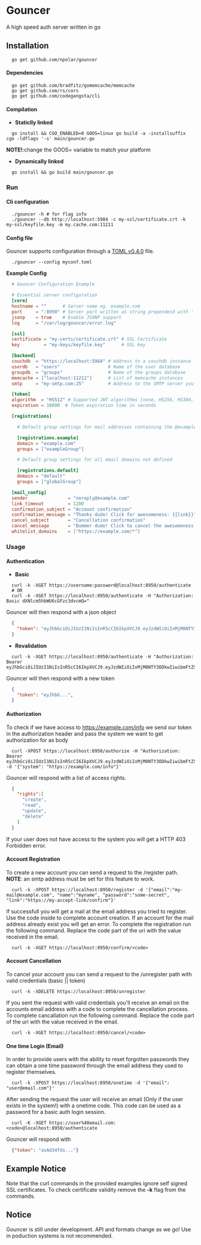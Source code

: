 # Gouncer

A high speed auth server written in go

## Installation

```shell
  go get github.com/npolar/gouncer
```

#### Dependencies

```shell
  go get github.com/bradfitz/gomemcache/memcache
  go get github.com/rs/cors
  go get github.com/codegangsta/cli
```

#### Compilation

- **Staticlly linked**

```shell
  go install && CGO_ENABLED=0 GOOS=linux go build -a -installsuffix cgo -ldflags '-s' main/gouncer.go
```
**NOTE!**:change the GOOS= variable to match your platform

- **Dynamically linked**

```shell
  go install && go build main/gouncer.go
```

### Run

#### Cli configuration
```shell
  ./gouncer -h # for flag info
  ./gouncer --db http://localhost:5984 -c my-ssl/certificate.crt -k my-ssl/keyfile.key -m my.cache.com:11211
```

#### Config file
Gouncer supports configuration through a [TOML v0.4.0](https://github.com/toml-lang/toml/blob/master/versions/en/toml-v0.4.0.md) file.
```shell
  ./gouncer --config myconf.toml
```

**Example Config**

```toml
  # Gouncer Configuration Example

  # Essential server configuration
  [core]
  hostname = ""      # Server name eg. example.com
  port     = ":8950" # Server port written as string prependend with ':'
  jsonp    = true    # Enable JSONP support
  log      = "/var/log/gouncer/error.log"

  [ssl]
  certificate = "my-certs/certificate.crt" # SSL Certificate
  key         = "my-keys/keyfile.key"      # SSL key

  [backend]
  couchdb  = "https://localhost:5984" # Address to a couchdb instance
  userdb   = "users"                  # Name of the user database
  groupdb  = "groups"                 # Name of the groups database
  memcache = ["localhost:11211"]      # List of memcache instances
  smtp     = "my-smtp.com:25"         # Address to the SMTP server you want to use to send notifications

  [token]
  algorithm  = "HS512" # Supported JWT algorithms [none, HS256, HS384, HS512]
  expiration = 10800  # Token expiration time in seconds

  [registrations]

    # Default group settings for mail addresses containing the @example.com domain

    [registrations.example]
    domain = "example.com"
    groups = ["exampleGroup"]

    # Default group settings for all email domains not defined

    [registrations.default]
    domain = "default"
    groups = ["globalGroup"]

  [mail_config]
  sender               = "noreply@example.com"                                    # Email address to use when sending notifications
  link_timeout         = 1200                                                     # Time a confirmation link will stay active
  confirmation_subject = "Account confirmation"                                   # Confirmation mail subject
  confirmation_message = "Thanks dude! Click for awesomeness: {{link}}"           # Confirmation mail message. Use the {{link}} pattern to inject the link into the message
  cancel_subject       = "Cancellation confirmation"                              # Cancellation mail subject
  cancel_message       = "Bummer dude! Click to cancel the awesomeness: {{link}}" # Cancellation mail message. Use the {{link}} pattern to inject the link into the message
  whitelist_domains    = ["https://example.com/*"]                                # List of domains that are valid for registration handling

```

### Usage

#### Authentication

- **Basic**

```shell
  curl -k -XGET https://username:password@localhost:8950/authenticate
  # OR
  curl -k -XGET https://localhost:8950/authenticate -H "Authorization: Basic dXNlcm5hbWU6cGFzc3dvcmQ="
```

Gouncer will then respond with a json object

```json
  {
    "token": "eyJhbGciOiJIUzI1NiIsInR5cCI6IkpXVCJ9.eyJzdWIiOiIxMjM0NTY3ODkwIiwibmFtZSI6IkpvaG4gRG9lIiwiYWRtaW4iOnRydWV9.TJVA95OrM7E2cBab30RMHrHDcEfxjoYZgeFONFh7HgQ"
  }
```

- **Revalidation**

```shell
  curl -k -XGET https://localhost:8950/authenticate -H "Authorization: Bearer eyJhbGciOiJIUzI1NiIsInR5cCI6IkpXVCJ9.eyJzdWIiOiIxMjM0NTY3ODkwIiwibmFtZSI6IkpvaG4gRG9lIiwiYWRtaW4iOnRydWV9.TJVA95OrM7E2cBab30RMHrHDcEfxjoYZgeFONFh7HgQ"
```

Gouncer will then respond with a new token

```json
  {
    "token": "eyJhbG...",
  }
```

#### Authorization

To check if we have access to https://example.com/info we send our token in the authorization header and pass the system we want to get authorization for as body

```shell
  curl -XPOST https://localhost:8950/authorize -H "Authorization: Bearer eyJhbGciOiJIUzI1NiIsInR5cCI6IkpXVCJ9.eyJzdWIiOiIxMjM0NTY3ODkwIiwibmFtZSI6IkpvaG4gRG9lIiwiYWRtaW4iOnRydWV9.TJVA95OrM7E2cBab30RM" -d '{"system": "https://example.com/info"}'
```

Gouncer will respond with a list of access rights.

```json
  {
    "rights":[
      "create",
      "read",
      "update",
      "delete"
    ]
  }
```

If your user does not have access to the system you will get a HTTP 403 Forbidden error.

#### Account Registration

To create a new account you can send a request to the /register path. **NOTE**: an smtp address must be set for this feature to work.

```shell
  curl -k -XPOST https://localhost:8950/register -d '{"email":"my-mail@example.com", "name":"myname", "password":"some-secret", "link":"https://my-accept-link/confirm"}'
```

If successfull you will get a mail at the email address you tried to register. Use the code inside to complete account creation. If an account for the mail address already exist you will get an error.
To complete the registration run the following command. Replace the code part of the uri with the value received in the email.
```shell
  curl -k -XGET https://localhost:8950/confirm/<code>
```

#### Account Cancellation

To cancel your account you can send a request to the /unregister path with valid credentials (basic || token)

```shell
  curl -k -XDELETE https://localhost:8950/unregister
```

If you sent the request with valid credentials you'll receive an email on the accounts email address with a code to complete the cancellation process.
To complete cancallation run the following command. Replace the code part of the uri with the value received in the email.

```shell
  curl -k -XGET https://localhost:8950/cancel/<code>
```

#### One time Login (Email)

In order to provide users with the ability to reset forgotten passwords they can obtain a one time password through the email address they used to register themselves.

```shell
  curl -k -XPOST https://localhost:8950/onetime -d '{"email": "user@email.com"}'
```

After sending the request the user will receive an email (Only if the user exists in the system!) with a onetime code. This code can be used as a password for a basic auth login session.

```shell
  curl -K -XGET https://user%40email.com:<code>@localhost:8950/authenticate
```

Gouncer will respond with

```json
  {"token": "asAd34fds..."}
```

## Example Notice

Note that the curl commands in the provided examples ignore self signed SSL certificates. To check certificate validity remove the **-k** flag from the commands.

## Notice

Gouncer is still under development. API and formats change as we go! Use in poduction systems is not recommended.

